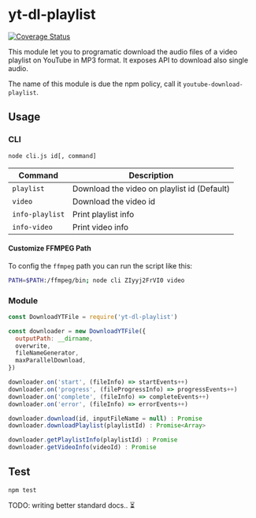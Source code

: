 # yt-dl-playlist

[![Coverage Status](https://coveralls.io/repos/github/Eomm/youtube-download-playlist/badge.svg?branch=master)](https://coveralls.io/github/Eomm/youtube-download-playlist?branch=master)

This module let you to programatic download the audio files of a video playlist on YouTube in MP3 format.
It exposes API to download also single audio.

The name of this module is due the npm policy, call it `youtube-download-playlist`.

## Usage

### CLI

```sh
node cli.js id[, command]
```

| Command | Description |
| ------- | ----------- |
| `playlist` | Download the video on playlist id (Default)
| `video` | Download the video id
| `info-playlist` | Print playlist info
| `info-video` | Print video info


#### Customize FFMPEG Path

To config the `ffmpeg` path you can run the script like this:

```sh
PATH=$PATH:/ffmpeg/bin; node cli ZIyyj2FrVI0 video
```


### Module

```js
const DownloadYTFile = require('yt-dl-playlist')

const downloader = new DownloadYTFile({ 
  outputPath: __dirname,
  overwrite,
  fileNameGenerator,
  maxParallelDownload,
})

downloader.on('start', (fileInfo) => startEvents++)
downloader.on('progress', (fileProgressInfo) => progressEvents++)
downloader.on('complete', (fileInfo) => completeEvents++)
downloader.on('error', (fileInfo) => errorEvents++)

downloader.download(id, inputFileName = null) : Promise
downloader.downloadPlaylist(playlistId) : Promise<Array>

downloader.getPlaylistInfo(playlistId) : Promise
downloader.getVideoInfo(videoId) : Promise

```

## Test

```
npm test
```


TODO: writing better standard docs.. ⏳
